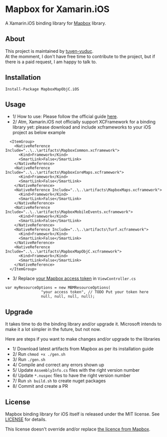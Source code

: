 # Mapbox for Xamarin.iOS
A Xamarin.iOS binding library for [Mapbox](https://www.mapbox.com/ios-sdk/) library.

## About
This project is maintained by [tuyen-vuduc](https://github.com/tuyen-vuduc).<br> 
At the momment, I don't have free time to contribute to the project, but if there is a paid request, I am happy to talk to.

## Installation

```
Install-Package MapboxMapObjC.iOS
```

## Usage

- 1/ How to use: Please follow the official guide [here](https://www.mapbox.com/ios-sdk/).
- 2/ Atm, Xamarin.iOS not officially support XCFramework for a binding library yet: please download and include xcframeworks to your iOS project as below example
```
  <ItemGroup>
    <NativeReference Include="..\..\artifacts\MapboxCommon.xcframework">
      <Kind>Framework</Kind>
      <SmartLink>False</SmartLink>
    </NativeReference>
    <NativeReference Include="..\..\artifacts\MapboxCoreMaps.xcframework">
      <Kind>Framework</Kind>
      <SmartLink>False</SmartLink>
    </NativeReference>
    <NativeReference Include="..\..\artifacts\MapboxMaps.xcframework">
      <Kind>Framework</Kind>
      <SmartLink>False</SmartLink>
    </NativeReference>
    <NativeReference Include="..\..\artifacts\MapboxMobileEvents.xcframework">
      <Kind>Framework</Kind>
      <SmartLink>False</SmartLink>
    </NativeReference>
    <NativeReference Include="..\..\artifacts\Turf.xcframework">
      <Kind>Framework</Kind>
      <SmartLink>False</SmartLink>
    </NativeReference>
    <NativeReference Include="..\..\artifacts\MapboxMapObjC.xcframework">
      <Kind>Framework</Kind>
      <SmartLink>False</SmartLink>
    </NativeReference>
  </ItemGroup>
```
- 3/ Replace [your Mapbox access token](https://account.mapbox.com/) in `ViewController.cs`
```
var myResourceOptions = new MBMResourceOptions(
                "your access token", // TODO Put your token here
                null, null, null, null);
```


## Upgrade
It takes time to do the binding library and/or upgrade it. Microsoft intends to make it a lot simpler in the future, but not now.

Here are steps if you want to make changes and/or upgrade to the libraries

- 1/ Download latest artifacts from Mapbox as per its installation guide
- 2/ Run `chmod +x ./gen.sh`
- 3/ Run `./gen.sh`
- 4/ Compile and correct any errors shown up
- 5/ Update `AssemblyInfo.cs` files with the right version number
- 6/ Update `*.nuspec` files to have the right version number
- 7/ Run `sh build.sh` to create nuget packages
- 8/ Commit and create a PR

## License

Mapbox binding library for iOS itself is released under the MIT license.
See [LICENSE](./LICENSE) for details.

This license doesn't override and/or replace [the licence from Mapbox](./artifacts/LICENSE.md).